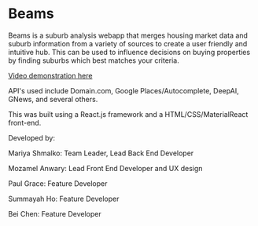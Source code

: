 # Beams
Beams is a suburb analysis webapp that merges housing market data and suburb information from a variety of sources to create a user friendly and intuitive hub. This can be used to influence decisions on buying properties by finding suburbs which best matches your criteria.

[Video demonstration here](https://youtu.be/vWZBiD6iriM)

API's used include Domain.com, Google Places/Autocomplete, DeepAI, GNews, and several others.

This was built using a React.js framework and a HTML/CSS/MaterialReact front-end.

Developed by:

Mariya Shmalko: Team Leader, Lead Back End Developer

Mozamel Anwary: Lead Front End Developer and UX design

Paul Grace: Feature Developer

Summayah Ho: Feature Developer

Bei Chen: Feature Developer
